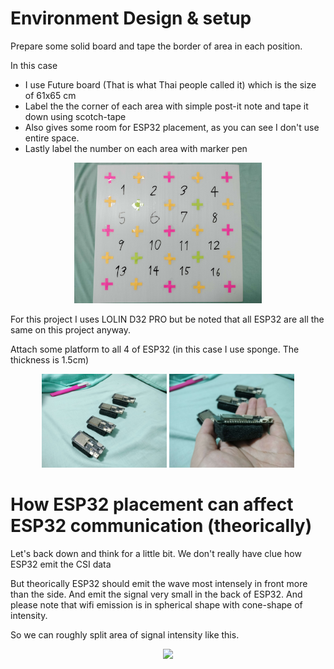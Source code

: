 # Environment Design & setup

Prepare some solid board and tape the border of area in each position.

In this case

* I use Future board (That is what Thai people called it) which is the size of 61x65 cm
* Label the the corner of each area with simple post-it note and tape it down using scotch-tape
* Also gives some room for ESP32 placement, as you can see I don't use entire space.
* Lastly label the number on each area with marker pen

<!-- ![alt text](image/empty_layout.jpg) -->
<p align="center">
    <img src="image/empty_layout.jpg" width="300">
</p>

For this project I uses LOLIN D32 PRO but be noted that all ESP32 are all the same on this project anyway.

Attach some platform to all 4 of ESP32 (in this case I use sponge. The thickness is 1.5cm)

<!-- ![alt text](image/4-ESP32-w-sponge.jpg)
![alt text](image/single-ESP32-w-sponge.jpg) -->
<p align="center">
  <img src="image/4-ESP32-w-sponge.jpg" width="200" />
  <img src="image/single-ESP32-w-sponge.jpg" width="200" /> 
</p>



# How ESP32 placement can affect ESP32 communication (theorically)

Let's back down and think for a little bit. We don't really have clue how ESP32 emit the CSI data

But theorically ESP32 should emit the wave most intensely in front more than the side. And emit the signal very small in the back of ESP32. And please note that wifi emission is in spherical shape with cone-shape of intensity.

So we can roughly split area of signal intensity like this.
<p align="center">
  <img src="image/ESP32-CSI-emission.png" width="200" />
</p>